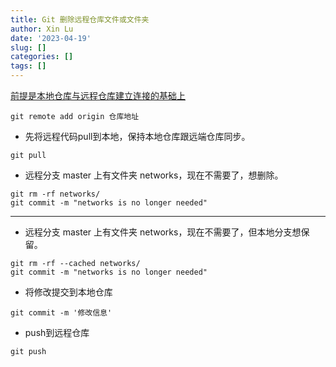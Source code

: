 ```yaml
---
title: Git 删除远程仓库文件或文件夹
author: Xin Lu
date: '2023-04-19'
slug: []
categories: []
tags: []
---
```


 [前提是本地仓库与远程仓库建立连接的基础上]()

``` 
git remote add origin 仓库地址
```



- 先将远程代码pull到本地，保持本地仓库跟远端仓库同步。

```
git pull
```



- 远程分支 master 上有文件夹 networks，现在不需要了，想删除。

```
git rm -rf networks/
git commit -m "networks is no longer needed"

```

---

- 远程分支 master 上有文件夹 networks，现在不需要了，但本地分支想保留。

```
git rm -rf --cached networks/
git commit -m "networks is no longer needed"

```

- 将修改提交到本地仓库

```
git commit -m '修改信息'
```



- push到远程仓库

```
git push
```

